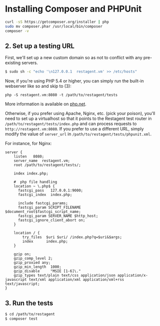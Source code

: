 # Installing Composer and PHPUnit

```bash
curl -sS https://getcomposer.org/installer | php
sudo mv composer.phar /usr/local/bin/composer
composer -v
``` 
## 2. Set up a testing URL

First, we'll set up a new custom domain so as not to conflict with any pre-existing servers.

```bash
$ sudo sh -c "echo '\n127.0.0.1  restagent.vm' >> /etc/hosts"
```

Now, if you're using PHP 5.4 or higher, you can simply run the built-in webserver like so and skip to (3): 
```
php -S restagent.vm:8080 -t /path/to/restagent/tests
```
More information is available on [php.net](http://php.net/manual/en/features.commandline.webserver.php).

Otherwise, if you prefer using Apache, Nginx, etc. (pick your poison), you'll need to set up a virtualhost 
so that it points to the Restagent test router in `/path/to/restagent/tests/index.php` and can process requests to 
`http://restagent.vm:8080`. If you prefer to use a different URL, simply modify the value of `server_url` 
in `/path/to/restagent/tests/phpunit.xml`.

For instance, for Nginx:
```
server {
    listen   8080;
    server_name  restagent.vm;
    root /path/to/restagent/tests/;

    index index.php;

    #  php file handling
    location ~ \.php$ {
      fastcgi_pass   127.0.0.1:9000;
      fastcgi_index  index.php;

      include fastcgi_params;
      fastcgi_param SCRIPT_FILENAME $document_root$fastcgi_script_name;
      fastcgi_param SERVER_NAME $http_host;
      fastcgi_ignore_client_abort on;
    }

    location / {
        try_files  $uri $uri/ /index.php?q=$uri&$args;
        index      index.php;
    }

    gzip on;
    gzip_comp_level 2;
    gzip_proxied any;
    gzip_min_length  1000;
    gzip_disable     "MSIE [1-6]\."
    gzip_types text/plain text/css application/json application/x-javascript text/xml application/xml application/xml+rss text/javascript;
}
```

## 3. Run the tests

```bash
$ cd /path/to/restagent
$ composer test
```